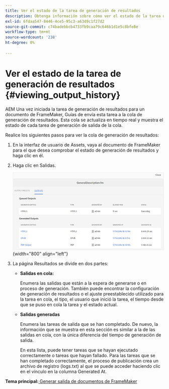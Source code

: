 ```yaml
---
title: Ver el estado de la tarea de generación de resultados
description: Obtenga información sobre cómo ver el estado de la tarea de generación de resultados
exl-id: 6fdaa547-8446-4ce5-95c3-a63d9c1f27d2
source-git-commit: c74badebbcb4733fb9caa79c646b1d1e5c8bfe8e
workflow-type: tm+mt
source-wordcount: '238'
ht-degree: 0%

---
```


# Ver el estado de la tarea de generación de resultados {#viewing_output_history}

AEM Una vez iniciada la tarea de generación de resultados para un documento de FrameMaker, Guías de envía esta tarea a la cola de generación de resultados. Esta cola se actualiza en tiempo real y muestra el estado de cada tarea de generación de salida de la cola.

Realice los siguientes pasos para ver la cola de generación de resultados:

1. En la interfaz de usuario de Assets, vaya al documento de FrameMaker para el que desea comprobar el estado de generación de resultados y haga clic en él.

1. Haga clic en Salidas.

   ![](images/output-queued-fm.png){width="800" align="left"}

1. La página Resultados se divide en dos partes:

   - **Salidas en cola:**

      Enumera las salidas que están a la espera de generarse o en proceso de generación. También puede encontrar la configuración de generación de resultados o el ajuste preestablecido utilizado para la tarea en cola, el tipo, el usuario que inició la tarea, el tiempo desde que se puso en cola la tarea y el estado actual.

   - **Salidas generadas**

      Enumera las tareas de salida que se han completado. De nuevo, la información que se muestra en esta sección es similar a la de las salidas en cola, con la única diferencia del tiempo de generación de salida.

      En esta lista, puede tener tareas que se hayan ejecutado correctamente o tareas que hayan fallado. Para las tareas que se han completado correctamente, el proceso de publicación crea un archivo de registro \(logs.txt\) al que se puede acceder haciendo clic en el vínculo en la columna Generated At.


**Tema principal:**[ Generar salida de documentos de FrameMaker](fm-output-generatation.md)
